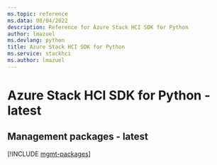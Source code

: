 ```yaml
---
ms.topic: reference
ms.data: 08/04/2022
description: Reference for Azure Stack HCI SDK for Python
author: lmazuel
ms.devlang: python
title: Azure Stack HCI SDK for Python
ms.service: stackhci
ms.author: lmazuel
---
```

# Azure Stack HCI SDK for Python - latest

## Management packages - latest
[!INCLUDE [mgmt-packages](stack-hci-mgmt-index.md)]